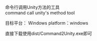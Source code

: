 命令行调用Unity方法的工具  
command call unity's method tool

目标平台： 
Windows platform：windows

直接下载使用dist/Command2Unity.exe即可


